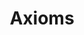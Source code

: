 ---
layout: root-directory
title: Axioms
permalink: /blog/maths/axioms/

enumerate_grand_children: true
---